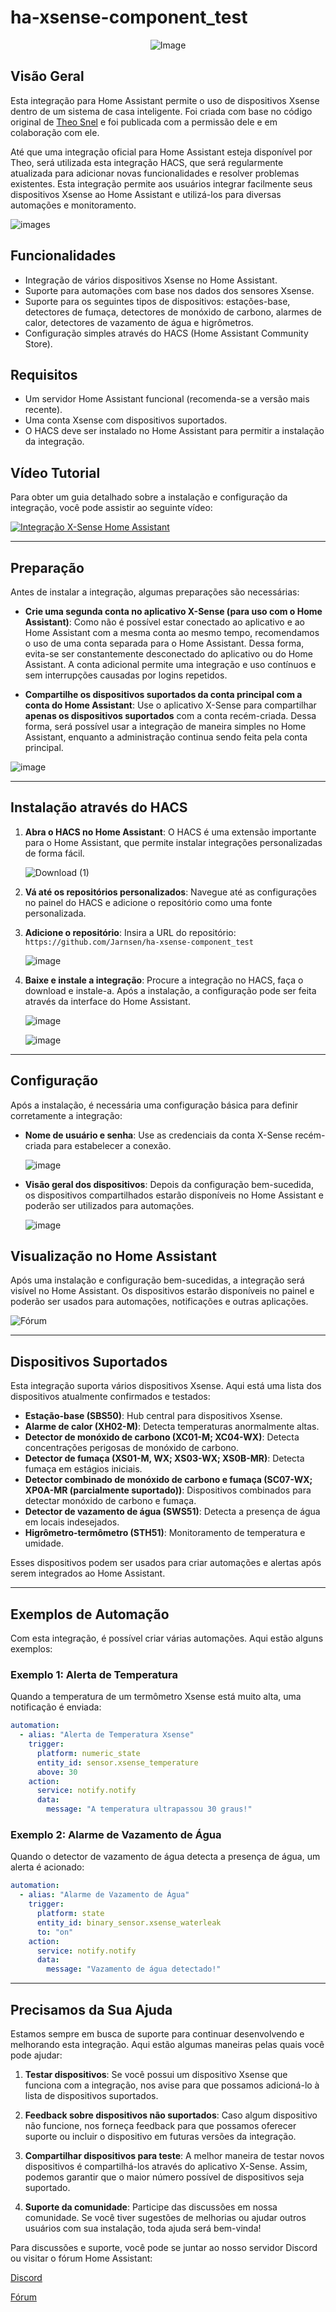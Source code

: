 # ha-xsense-component_test

<p align="center">
<img src="https://github.com/user-attachments/assets/8e05446e-bc14-4a21-9f6d-8e9f9defd630" alt="Image">
</p>

## Visão Geral
Esta integração para Home Assistant permite o uso de dispositivos Xsense dentro de um sistema de casa inteligente. Foi criada com base no código original de [Theo Snel](https://github.com/theosnel/homeassistant-core/tree/xsense/homeassistant/components/xsense) e foi publicada com a permissão dele e em colaboração com ele.

Até que uma integração oficial para Home Assistant esteja disponível por Theo, será utilizada esta integração HACS, que será regularmente atualizada para adicionar novas funcionalidades e resolver problemas existentes. Esta integração permite aos usuários integrar facilmente seus dispositivos Xsense ao Home Assistant e utilizá-los para diversas automações e monitoramento.

![images](https://github.com/Elwinmage/ha-xsense-component/assets/15807572/c49a97f2-5e10-4129-82bc-1d647adc0895)

## Funcionalidades
- Integração de vários dispositivos Xsense no Home Assistant.
- Suporte para automações com base nos dados dos sensores Xsense.
- Suporte para os seguintes tipos de dispositivos: estações-base, detectores de fumaça, detectores de monóxido de carbono, alarmes de calor, detectores de vazamento de água e higrômetros.
- Configuração simples através do HACS (Home Assistant Community Store).

## Requisitos
- Um servidor Home Assistant funcional (recomenda-se a versão mais recente).
- Uma conta Xsense com dispositivos suportados.
- O HACS deve ser instalado no Home Assistant para permitir a instalação da integração.

## Vídeo Tutorial
Para obter um guia detalhado sobre a instalação e configuração da integração, você pode assistir ao seguinte vídeo:

[![Integração X-Sense Home Assistant](https://img.youtube.com/vi/3CCKK-qX-YA/0.jpg)](https://www.youtube.com/watch?v=3CCKK-qX-YA)

____________________________________________________________

## Preparação
Antes de instalar a integração, algumas preparações são necessárias:

- **Crie uma segunda conta no aplicativo X-Sense (para uso com o Home Assistant)**: Como não é possível estar conectado ao aplicativo e ao Home Assistant com a mesma conta ao mesmo tempo, recomendamos o uso de uma conta separada para o Home Assistant. Dessa forma, evita-se ser constantemente desconectado do aplicativo ou do Home Assistant. A conta adicional permite uma integração e uso contínuos e sem interrupções causadas por logins repetidos.

- **Compartilhe os dispositivos suportados da conta principal com a conta do Home Assistant**: Use o aplicativo X-Sense para compartilhar **apenas os dispositivos suportados** com a conta recém-criada. Dessa forma, será possível usar a integração de maneira simples no Home Assistant, enquanto a administração continua sendo feita pela conta principal.

![image](https://github.com/Elwinmage/ha-xsense-component/assets/15807572/9cc18693-5f37-49c5-a67d-22602fa7eef5)

____________________________________________________________

## Instalação através do HACS
1. **Abra o HACS no Home Assistant**:
   O HACS é uma extensão importante para o Home Assistant, que permite instalar integrações personalizadas de forma fácil.

   ![Download (1)](https://github.com/Elwinmage/ha-xsense-component/assets/15807572/3220c686-f53f-4766-9523-e3272a6ff104)

2. **Vá até os repositórios personalizados**:
   Navegue até as configurações no painel do HACS e adicione o repositório como uma fonte personalizada.

3. **Adicione o repositório**:
   Insira a URL do repositório: `https://github.com/Jarnsen/ha-xsense-component_test`

   ![image](https://github.com/Elwinmage/ha-xsense-component/assets/15807572/48c23cf0-a212-4889-8d08-f995ff2fd5d7)

4. **Baixe e instale a integração**:
   Procure a integração no HACS, faça o download e instale-a. Após a instalação, a configuração pode ser feita através da interface do Home Assistant.

   ![image](https://github.com/Elwinmage/ha-xsense-component/assets/15807572/5bd2d567-6568-47c5-a45e-6af7228ff30e)
   
   ![image](https://github.com/Elwinmage/ha-xsense-component/assets/15807572/33cd7bfa-eec2-44f5-af30-4f21269f0081)

____________________________________________________________

## Configuração
Após a instalação, é necessária uma configuração básica para definir corretamente a integração:
- **Nome de usuário e senha**: Use as credenciais da conta X-Sense recém-criada para estabelecer a conexão.

    ![image](https://github.com/Elwinmage/ha-xsense-component/assets/15807572/48c5e923-a6a0-4a47-8f26-8ef3954ea34b)
  
- **Visão geral dos dispositivos**: Depois da configuração bem-sucedida, os dispositivos compartilhados estarão disponíveis no Home Assistant e poderão ser utilizados para automações.

    ![image](https://github.com/Elwinmage/ha-xsense-component/assets/15807572/42b33b6b-ecd9-45f6-99fc-314a0abd9bbe)
## Visualização no Home Assistant
Após uma instalação e configuração bem-sucedidas, a integração será visível no Home Assistant. Os dispositivos estarão disponíveis no painel e poderão ser usados para automações, notificações e outras aplicações.


![Fórum](https://github.com/Elwinmage/ha-xsense-component/assets/15807572/2d271b78-39d9-4bbd-837d-8593cf1933bd)

____________________________________________________________

## Dispositivos Suportados
Esta integração suporta vários dispositivos Xsense. Aqui está uma lista dos dispositivos atualmente confirmados e testados:
- **Estação-base (SBS50)**: Hub central para dispositivos Xsense.
- **Alarme de calor (XH02-M)**: Detecta temperaturas anormalmente altas.
- **Detector de monóxido de carbono (XC01-M; XC04-WX)**: Detecta concentrações perigosas de monóxido de carbono.
- **Detector de fumaça (XS01-M, WX; XS03-WX; XS0B-MR)**: Detecta fumaça em estágios iniciais.
- **Detector combinado de monóxido de carbono e fumaça (SC07-WX; XP0A-MR (parcialmente suportado))**: Dispositivos combinados para detectar monóxido de carbono e fumaça.
- **Detector de vazamento de água (SWS51)**: Detecta a presença de água em locais indesejados.
- **Higrômetro-termômetro (STH51)**: Monitoramento de temperatura e umidade.

Esses dispositivos podem ser usados para criar automações e alertas após serem integrados ao Home Assistant.

____________________________________________________________

## Exemplos de Automação
Com esta integração, é possível criar várias automações. Aqui estão alguns exemplos:

### Exemplo 1: Alerta de Temperatura
Quando a temperatura de um termômetro Xsense está muito alta, uma notificação é enviada:

```yaml
automation:
  - alias: "Alerta de Temperatura Xsense"
    trigger:
      platform: numeric_state
      entity_id: sensor.xsense_temperature
      above: 30
    action:
      service: notify.notify
      data:
        message: "A temperatura ultrapassou 30 graus!"
```

### Exemplo 2: Alarme de Vazamento de Água
Quando o detector de vazamento de água detecta a presença de água, um alerta é acionado:

```yaml
automation:
  - alias: "Alarme de Vazamento de Água"
    trigger:
      platform: state
      entity_id: binary_sensor.xsense_waterleak
      to: "on"
    action:
      service: notify.notify
      data:
        message: "Vazamento de água detectado!"
```

____________________________________________________________

## Precisamos da Sua Ajuda
Estamos sempre em busca de suporte para continuar desenvolvendo e melhorando esta integração. Aqui estão algumas maneiras pelas quais você pode ajudar:

1. **Testar dispositivos**: Se você possui um dispositivo Xsense que funciona com a integração, nos avise para que possamos adicioná-lo à lista de dispositivos suportados.

2. **Feedback sobre dispositivos não suportados**: Caso algum dispositivo não funcione, nos forneça feedback para que possamos oferecer suporte ou incluir o dispositivo em futuras versões da integração.

3. **Compartilhar dispositivos para teste**: A melhor maneira de testar novos dispositivos é compartilhá-los através do aplicativo X-Sense. Assim, podemos garantir que o maior número possível de dispositivos seja suportado.

4. **Suporte da comunidade**: Participe das discussões em nossa comunidade. Se você tiver sugestões de melhorias ou ajudar outros usuários com sua instalação, toda ajuda será bem-vinda!

Para discussões e suporte, você pode se juntar ao nosso servidor Discord ou visitar o fórum Home Assistant:

[Discord](https://discord.gg/5phHHgGb3V)

[Fórum](https://community.home-assistant.io/t/x-sense-security-is-it-possible-to-create-an-integration/534119/110)
